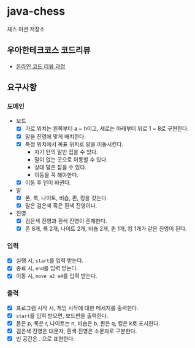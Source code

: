 # java-chess

체스 미션 저장소

## 우아한테크코스 코드리뷰

- [온라인 코드 리뷰 과정](https://github.com/woowacourse/woowacourse-docs/blob/master/maincourse/README.md)

## 요구사항

### 도메인

- 보드
  - [x] 가로 위치는 왼쪽부터 a ~ h이고, 세로는 아래부터 위로 1 ~ 8로 구현한다.
  - [x] 말을 진영에 맞게 배치한다.
  - [x] 특정 위치에서 목표 위치로 말을 이동시킨다.
    - 자기 턴의 말만 집을 수 있다.
    - 말이 없는 곳으로 이동할 수 있다.
    - 상대 말은 잡을 수 있다.
    - 이동을 꼭 해야한다.
  - [x] 이동 후 턴이 바뀐다.
  
- 말
  - [x] 폰, 룩, 나이트, 비숍, 퀸, 킹을 갖는다.
  - [x] 말은 검은색 혹은 흰색 진영이다.
- 진영
  - [x] 검은색 진영과 흰색 진영이 존재한다.
  - [x] 폰 8개, 룩 2개, 나이트 2개, 비숍 2개, 퀸 1개, 킹 1개가 같은 진영이 된다.

### 입력
- [x] 실행 시, `start`를 입력 받는다.
- [x] 종료 시, `end`를 입력 받는다.
- [x] 이동 시, `move a2 a4`를 입력 받는다.

### 출력
- [x] 프로그램 시작 시, 게임 시작에 대한 메세지를 출력한다.
- [x] `start`를 입력 받으면, 보드판을 출력한다.
- [x] 폰은 p, 룩은 r, 나이트는 n, 비숍은 b, 퀸은 q, 킹은 k로 표시한다.
- [x] 검은색 진영은 대문자, 흰색 진영은 소문자로 구분한다.
- [x] 빈 공간은 . 으로 표현한다.
